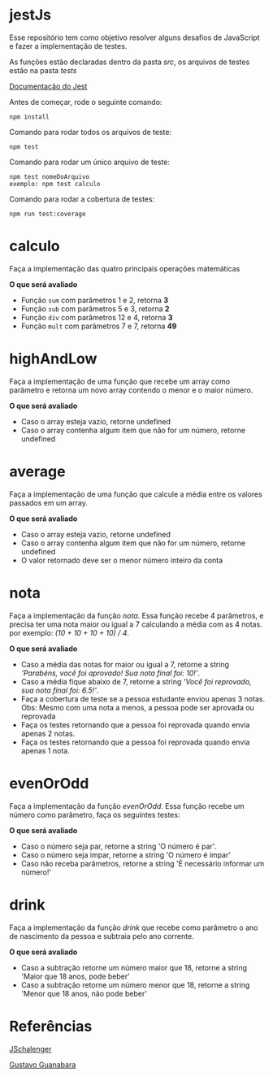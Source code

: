 # jestJs

Esse repositório tem como objetivo resolver alguns desafios de JavaScript e fazer a implementação de testes.

As funções estão declaradas dentro da pasta _src_, os arquivos de testes estão na pasta _tests_

[Documentação do Jest](https://jestjs.io/docs/getting-started)

Antes de começar, rode o seguinte comando:

    npm install

Comando para rodar todos os arquivos de teste:

    npm test

Comando para rodar um único arquivo de teste:

    npm test nomeDoArquivo
    exemplo: npm test calculo

Comando para rodar a cobertura de testes:

    npm run test:coverage

# calculo

Faça a implementação das quatro principais operações matemáticas

**O que será avaliado**

- Função `sum` com parâmetros 1 e 2, retorna **3**
- Função `sub` com parâmetros 5 e 3, retorna **2**
- Função `div` com parâmetros 12 e 4, retorna **3**
- Função `mult` com parâmetros 7 e 7, retorna **49**

# highAndLow

Faça a implementação de uma função que recebe um array como parâmetro e retorna um novo array contendo o menor e o maior número.

**O que será avaliado**

- Caso o array esteja vazio, retorne undefined
- Caso o array contenha algum item que não for um número, retorne undefined

# average

Faça a implementação de uma função que calcule a média entre os valores passados em um array.

**O que será avaliado**

- Caso o array esteja vazio, retorne undefined
- Caso o array contenha algum item que não for um número, retorne undefined
- O valor retornado deve ser o menor número inteiro da conta

# nota

Faça a implementação da função _nota_. Essa função recebe 4 parâmetros, e precisa ter uma nota maior ou igual a 7 calculando a média com as 4 notas. por exemplo: _(10 + 10 + 10 + 10) / 4_.

**O que será avaliado**

- Caso a média das notas for maior ou igual a 7, retorne a string _'Parabéns, você foi aprovado! Sua nota final foi: 10!'_.
- Caso a média fique abaixo de 7, retorne a string _'Você foi reprovado, sua nota final foi: 6.5!'_.
- Faça a cobertura de teste se a pessoa estudante enviou apenas 3 notas. Obs: Mesmo com uma nota a menos, a pessoa pode ser aprovada ou reprovada
- Faça os testes retornando que a pessoa foi reprovada quando envia apenas 2 notas.
- Faça os testes retornando que a pessoa foi reprovada quando envia apenas 1 nota.

# evenOrOdd

Faça a implementação da função _evenOrOdd_. Essa função recebe um número como parâmetro, faça os seguintes testes:

**O que será avaliado**

- Caso o número seja par, retorne a string 'O número é par'.
- Caso o número seja impar, retorne a string 'O número é ímpar'
- Caso não receba parâmetros, retorne a string 'É necessário informar um número!'

# drink

Faça a implementação da função _drink_ que recebe como parâmetro o ano de nascimento da pessoa e subtraia pelo ano corrente.

**O que será avaliado**

- Caso a subtração retorne um número maior que 18, retorne a string 'Maior que 18 anos, pode beber'
- Caso a subtração retorne um número menor que 18, retorne a string 'Menor que 18 anos, não pode beber'

# Referências

[JSchalenger](https://www.jschallenger.com/javascript-basics/sum-two-numbers-javascript)

[Gustavo Guanabara](https://github.com/gustavoguanabara/javascript/blob/master/exercicios/ex011/media.js)
